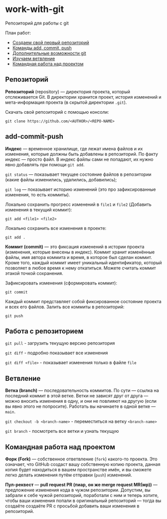 # work-with-git

Репозиторий для работы с git

План работ:

-   [Создаем свой первый репозиторий](#repo)
-   [Команды add, commit, push](#commit)
-   [Дополнительные возможности git](#advanced)
-   [Изучаем ветвление](#branch)
-   [Командная работа над проектом](#teamwork)

## Репозиторий <a name="repo"></a>

**Репозиторий** (repository) — директория проекта, который отслеживается Git. В директории хранится проект, история изменений и мета-информация проекта (в скрытой директории `.git`).

Скачать свой репозиторий с помощью консоли:

```
git clone https://github.com/<AUTHOR>/<REPO-NAME>
```

## add-commit-push <a name="commit"></a>

**Индекс** — временное хранилище, где лежат имена файлов и их изменения, которые должны быть добавлены в репозиторий. По факту индекс — просто файл. В индекс файлы сами не попадают, их нужно явно добавлять при помощи `git add`.

`git status` — показывает текущее состояние файлов в репозитории (какие файлы изменились, удалились, добавились);

`git log` — показывает историю изменений (это про зафиксированные изменения, то есть коммиты).

Локально сохранить прогресс изменений в `file1` и `file2`
(Добавить изменения в текущий коммит):

```
git add <file1> <file2>
```

Локально сохранить все изменения в проекте:

```
git add .
```

**Коммит (commit)** — это фиксация изменений в истории проекта (изменения, которые внесены в индекс). Коммит хранит изменённые файлы, имя автора коммита и время, в которое был сделан коммит. Кроме того, каждый коммит имеет уникальный идентификатор, который позволяет в любое время к нему откатиться. Можете считать коммит этакой точкой сохранения.

Зафиксировать изменения (сформировать коммит):

```
git commit
```

Каждый коммит представляет собой фиксированное состояние проекта и всех его файлов.
Залить все коммиты в репозиторий:

```
git push
```

## Работа с репозиторием <a name="advanced"></a>

`git pull` - загрузить текущую версию репозитория

`git diff` - подробно показывает все изменения

`git diff <file>` - показывает изменения только в файле `file`

## Ветвление <a name="branch"></a>

**Ветка (branch)** — последовательность коммитов. По сути — ссылка на последний коммит в этой ветке. Ветки не зависят друг от друга — можно вносить изменения в одну, и они не повлияют на другую (если вы явно этого не попросите). Работать вы начинаете в одной ветке — `main`.

`git checkout -b <branch-name>` - переместиться на ветку `<branch-name>`

`git branch` - посмотреть все ветки и узнать текущую

## Командная работа над проектом <a name="teamwork"></a>

**Форк (Fork)** — собственное ответвление (`fork`) какого-то проекта. Это означает, что GitHub создаст вашу собственную копию проекта, данная копия будет находиться в вашем пространстве имён, и вы сможете легко делать изменения путём отправки (`push`) изменений.

**Пул-реквест** — **pull request PR (пиар, он же merge request MR(мр))** — предложение изменения кода в чужом репозитории. Допустим, вы забрали к себе чужой репозиторий, поработали с ним и теперь хотите, чтобы ваши изменения попали в оригинальный репозиторий — тогда вы создаёте создаёте PR с просьбой добавить ваши изменения в репозиторий.
